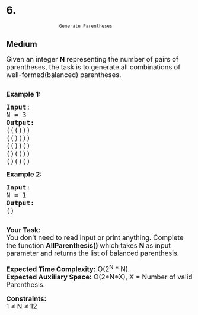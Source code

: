 # 6. 
                        Generate Parentheses
##  Medium 
<div class="problem-statement">
                <p></p><p><span style="font-size:18px">Given an integer <strong>N</strong> representing the number of pairs of parentheses, the task is to generate all combinations of well-formed(balanced) parentheses.</span></p>

<p><br>
<span style="font-size:18px"><strong>Example 1:</strong></span></p>

<pre><span style="font-size:18px"><strong>Input</strong>:
N = 3
<strong>Output:</strong>
((()))
(()())
(())()
()(())
()()()</span>
</pre>

<div><span style="font-size:18px"><strong>Example 2:</strong></span></div>

<pre><span style="font-size:18px"><strong>Input</strong>:
N = 1
<strong>Output:</strong>
()</span>
</pre>

<div><br>
<span style="font-size:18px"><strong>Your Task:&nbsp;&nbsp;</strong><br>
You don't need to read input or print anything. Complete the function <strong>AllParenthesis()&nbsp;</strong>which takes <strong>N</strong><strong> </strong>as input parameter and returns the list of balanced parenthesis</span>.</div>

<div><br>
<span style="font-size:18px"><strong>Expected Time Complexity:</strong>&nbsp;O(2<sup>N</sup>&nbsp;* N).</span><br>
<span style="font-size:18px"><strong>Expected Auxiliary Space:</strong>&nbsp;O(2*N*X), X = Number of valid Parenthesis.</span></div>

<div><br>
<span style="font-size:18px"><strong>Constraints: </strong></span><br>
<span style="font-size:18px">1 ≤ N ≤ 12 </span></div>
 <p></p>
            </div>